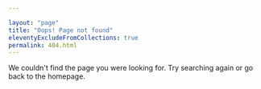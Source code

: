 ```yaml
---

layout: "page"
title: "Oops! Page not found"
eleventyExcludeFromCollections: true
permalink: 404.html
---
```


We couldn't find the page you were looking for. Try searching again or go back to the homepage.
